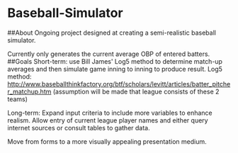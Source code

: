 # Baseball-Simulator
##About
Ongoing project designed at creating a semi-realistic baseball simulator. 

Currently only generates the current average OBP of entered batters.
##Goals
Short-term: use Bill James' Log5 method to determine match-up averages and then simulate game inning to inning to produce result.
Log5 method: http://www.baseballthinkfactory.org/btf/scholars/levitt/articles/batter_pitcher_matchup.htm
(assumption will be made that league consists of these 2 teams)

Long-term: Expand input criteria to include more variables to enhance realism.  Allow entry of current league player names and either query internet sources or consult tables to gather data.  

Move from forms to a more visually appealing presentation medium.

